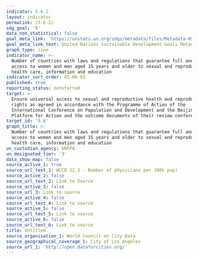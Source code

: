```yaml
---
indicator: 5.6.2
layout: indicator
permalink: /5-6-2/
sdg_goal: '5'
data_non_statistical: false
goal_meta_link: 'https://unstats.un.org/sdgs/metadata/files/Metadata-05-06-02.pdf'
goal_meta_link_text: United Nations Sustainable Development Goals Metadata (pdf 634kB)
graph_type: line
indicator_name: >-
  Number of countries with laws and regulations that guarantee full and equal
  access to women and men aged 15 years and older to sexual and reproductive
  health care, information and education
indicator_sort_order: 05-06-02
published: true
reporting_status: notstarted
target: >-
  Ensure universal access to sexual and reproductive health and reproductive
  rights as agreed in accordance with the Programme of Action of the
  International Conference on Population and Development and the Beijing
  Platform for Action and the outcome documents of their review conferences
target_id: '5.6'
graph_title: >-
  Number of countries with laws and regulations that guarantee full and equal
  access to women and men aged 15 years and older to sexual and reproductive
  health care, information and education
un_custodian_agency: UNFPA
un_designated_tier: '3'
data_show_map: false
source_active_1: true
source_url_text_1: WCCD 12.3 - Number of physicians per 100k pop)
source_active_2: false
source_url_text_2: Link to Source
source_active_3: false
source_url_3: Link to source
source_active_4: false
source_url_text_4: Link to source
source_active_5: false
source_url_text_5: Link to source
source_active_6: false
source_url_text_6: Link to source
title: Untitled
source_organisation_1: World Council on City Data
source_geographical_coverage_1: City of Los Angeles
source_url_1: 'http://open.dataforcities.org/'
---
```

